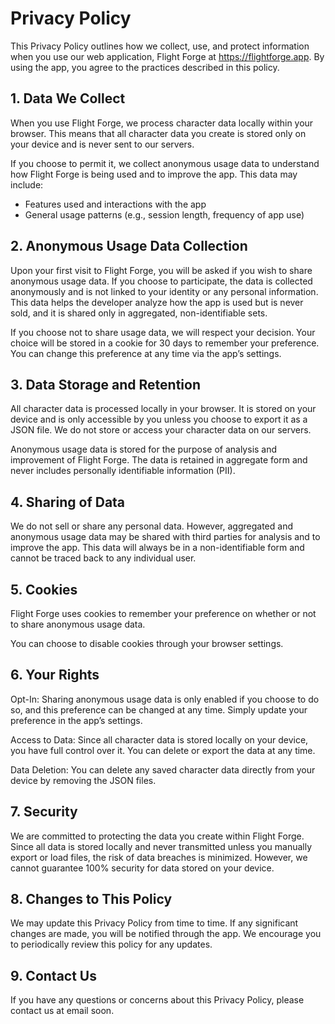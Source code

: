 # Privacy Policy

This Privacy Policy outlines how we collect, use, and protect information when you use our web application, Flight Forge at <https://flightforge.app>. By using the app, you agree to the practices described in this policy.

## 1. Data We Collect

When you use Flight Forge, we process character data locally within your browser. This means that all character data you create is stored only on your device and is never sent to our servers.

If you choose to permit it, we collect anonymous usage data to understand how Flight Forge is being used and to improve the app. This data may include:

* Features used and interactions with the app
* General usage patterns (e.g., session length, frequency of app use)

## 2. Anonymous Usage Data Collection

Upon your first visit to Flight Forge, you will be asked if you wish to share anonymous usage data. If you choose to participate, the data is collected anonymously and is not linked to your identity or any personal information. This data helps the developer analyze how the app is used but is never sold, and it is shared only in aggregated, non-identifiable sets.

If you choose not to share usage data, we will respect your decision. Your choice will be stored in a cookie for 30 days to remember your preference. You can change this preference at any time via the app’s settings.

## 3. Data Storage and Retention

All character data is processed locally in your browser. It is stored on your device and is only accessible by you unless you choose to export it as a JSON file. We do not store or access your character data on our servers.

Anonymous usage data is stored for the purpose of analysis and improvement of Flight Forge. The data is retained in aggregate form and never includes personally identifiable information (PII).

## 4. Sharing of Data

We do not sell or share any personal data. However, aggregated and anonymous usage data may be shared with third parties for analysis and to improve the app. This data will always be in a non-identifiable form and cannot be traced back to any individual user.

## 5. Cookies

Flight Forge uses cookies to remember your preference on whether or not to share anonymous usage data.

You can choose to disable cookies through your browser settings.

## 6. Your Rights

Opt-In: Sharing anonymous usage data is only enabled if you choose to do so, and this preference can be changed at any time. Simply update your preference in the app’s settings.

Access to Data: Since all character data is stored locally on your device, you have full control over it. You can delete or export the data at any time.

Data Deletion: You can delete any saved character data directly from your device by removing the JSON files.

## 7. Security

We are committed to protecting the data you create within Flight Forge. Since all data is stored locally and never transmitted unless you manually export or load files, the risk of data breaches is minimized. However, we cannot guarantee 100% security for data stored on your device.

## 8. Changes to This Policy

We may update this Privacy Policy from time to time. If any significant changes are made, you will be notified through the app. We encourage you to periodically review this policy for any updates.

## 9. Contact Us

If you have any questions or concerns about this Privacy Policy, please contact us at email soon.